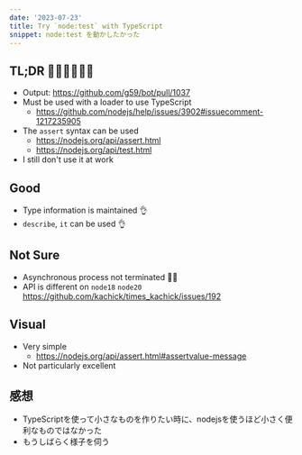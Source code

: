 ```yaml
---
date: '2023-07-23'
title: Try `node:test` with TypeScript
snippet: node:test を動かしたかった
---
```


## TL;DR 🚶‍♂️🚶‍♂️🚶‍♂️

- Output: <https://github.com/g59/bot/pull/1037>
- Must be used with a loader to use TypeScript
  - <https://github.com/nodejs/help/issues/3902#issuecomment-1217235905>
- The `assert` syntax can be used
  - <https://nodejs.org/api/assert.html>
  - <https://nodejs.org/api/test.html>
- I still don't use it at work

## Good

- Type information is maintained 👌
- `describe`, `it` can be used 👌

## Not Sure

- Asynchronous process not terminated 😶‍🌫️
- API is different on `node18` `node20` <https://github.com/kachick/times_kachick/issues/192>

## Visual

- Very simple
  - <https://nodejs.org/api/assert.html#assertvalue-message>
- Not particularly excellent

## 感想

- TypeScriptを使って小さなものを作りたい時に、nodejsを使うほど小さく便利なものではなかった
- もうしばらく様子を伺う
